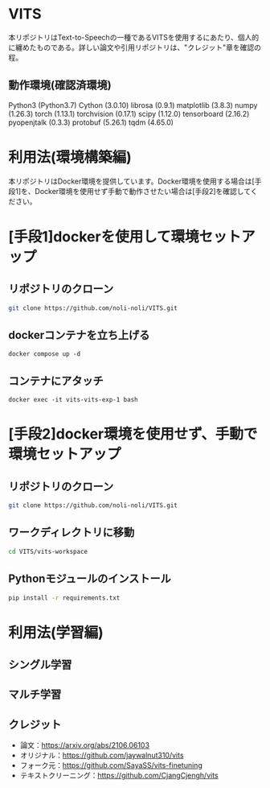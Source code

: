 # VITS
本リポジトリはText-to-Speechの一種であるVITSを使用するにあたり、個人的に纏めたものである。詳しい論文や引用リポジトリは、"クレジット"章を確認の程。


## 動作環境(確認済環境)
Python3 (Python3.7)
Cython (3.0.10)
librosa (0.9.1)
matplotlib (3.8.3)
numpy (1.26.3)
torch (1.13.1)
torchvision (0.17.1)
scipy (1.12.0)
tensorboard (2.16.2)
pyopenjtalk (0.3.3)
protobuf (5.26.1)
tqdm (4.65.0)

# 利用法(環境構築編)
本リポジトリはDocker環境を提供しています。Docker環境を使用する場合は[手段1]を、Docker環境を使用せず手動で動作させたい場合は[手段2]を確認してください。

# [手段1]dockerを使用して環境セットアップ
## リポジトリのクローン
```sh
git clone https://github.com/noli-noli/VITS.git
```
## dockerコンテナを立ち上げる
```ssh
docker compose up -d
```
## コンテナにアタッチ
```ssh
docker exec -it vits-vits-exp-1 bash
```
# [手段2]docker環境を使用せず、手動で環境セットアップ

## リポジトリのクローン
```sh
git clone https://github.com/noli-noli/VITS.git
```
## ワークディレクトリに移動
```sh
cd VITS/vits-workspace
```
## Pythonモジュールのインストール
```sh
pip install -r requirements.txt
```


# 利用法(学習編)
## シングル学習


## マルチ学習


## クレジット
 - 論文：https://arxiv.org/abs/2106.06103
 - オリジナル：https://github.com/jaywalnut310/vits
 - フォーク元：https://github.com/SayaSS/vits-finetuning
 - テキストクリーニング：https://github.com/CjangCjengh/vits
